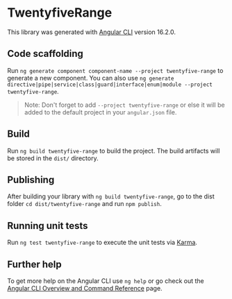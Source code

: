 # TwentyfiveRange

This library was generated with [Angular CLI](https://github.com/angular/angular-cli) version 16.2.0.

## Code scaffolding

Run `ng generate component component-name --project twentyfive-range` to generate a new component. You can also use `ng generate directive|pipe|service|class|guard|interface|enum|module --project twentyfive-range`.
> Note: Don't forget to add `--project twentyfive-range` or else it will be added to the default project in your `angular.json` file. 

## Build

Run `ng build twentyfive-range` to build the project. The build artifacts will be stored in the `dist/` directory.

## Publishing

After building your library with `ng build twentyfive-range`, go to the dist folder `cd dist/twentyfive-range` and run `npm publish`.

## Running unit tests

Run `ng test twentyfive-range` to execute the unit tests via [Karma](https://karma-runner.github.io).

## Further help

To get more help on the Angular CLI use `ng help` or go check out the [Angular CLI Overview and Command Reference](https://angular.io/cli) page.
